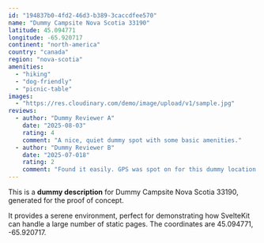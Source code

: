 ```yaml
---
id: "194837b0-4fd2-46d3-b389-3caccdfee570"
name: "Dummy Campsite Nova Scotia 33190"
latitude: 45.094771
longitude: -65.920717
continent: "north-america"
country: "canada"
region: "nova-scotia"
amenities:
  - "hiking"
  - "dog-friendly"
  - "picnic-table"
images:
  - "https://res.cloudinary.com/demo/image/upload/v1/sample.jpg"
reviews:
  - author: "Dummy Reviewer A"
    date: "2025-08-03"
    rating: 4
    comment: "A nice, quiet dummy spot with some basic amenities."
  - author: "Dummy Reviewer B"
    date: "2025-07-018"
    rating: 2
    comment: "Found it easily. GPS was spot on for this dummy location."
---
```


This is a **dummy description** for Dummy Campsite Nova Scotia 33190, generated for the proof of concept.

It provides a serene environment, perfect for demonstrating how SvelteKit can handle a large number of static pages. The coordinates are 45.094771, -65.920717.
